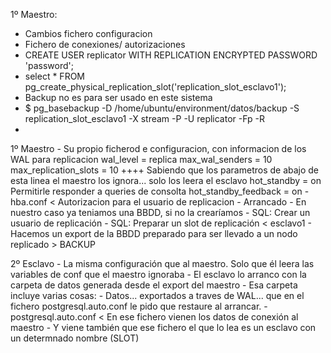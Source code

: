 1º Maestro:
- Cambios fichero configuracion
- Fichero de conexiones/ autorizaciones
- CREATE USER replicator WITH REPLICATION ENCRYPTED PASSWORD 'password';
- select * FROM pg_create_physical_replication_slot('replication_slot_esclavo1');
- Backup no es para ser usado en este sistema
- $ pg_basebackup -D /home/ubuntu/environment/datos/backup -S replication_slot_esclavo1 -X stream -P -U replicator -Fp -R
- 




1º Maestro
    - Su propio ficherod e configuracion, con informacion de los WAL para replicacion
        wal_level = replica	
        max_wal_senders = 10	
        max_replication_slots = 10
        ++++ Sabiendo que los parametros de abajo de esta linea el maestro los ignora... solo los leera el esclavo
        hot_standby = on                                Permitirle responder a queries de consolta
        hot_standby_feedback = on
    - hba.conf < Autorizacion para el usuario de replicacion
    - Arrancado
    - En nuestro caso ya teniamos una BBDD, si no la crearíamos
    - SQL: Crear un usuario de replicación
    - SQL: Preparar un slot de replicación < esclavo1
    - Hacemos un export de la BBDD preparado para ser llevado a un nodo replicado > BACKUP

2º Esclavo
    - La misma configuración que al maestro.
        Solo que él leera las variables de conf que el maestro ignoraba
    - El esclavo lo arranco con la carpeta de datos generada desde el export del maestro
    - Esa carpeta incluye varias cosas:
        - Datos... exportados a traves de WAL... que en el fichero postgresql.auto.conf le pido que restaure al arrancar.
        - postgresql.auto.conf < En ese fichero vienen los datos de conexión al maestro
        - Y viene también que ese fichero el que lo lea es un esclavo con un determnado nombre (SLOT)
        
